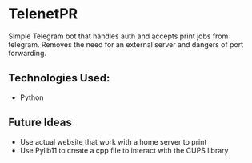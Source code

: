 # TelenetPR

Simple Telegram bot that handles auth and accepts print jobs from telegram.
Removes the need for an external server and dangers of port forwarding.

## Technologies Used:
- Python

## Future Ideas
- Use actual website that work with a home server to print
- Use Pylib11 to create a cpp file to interact with the CUPS library
